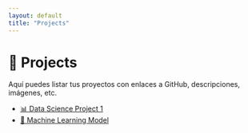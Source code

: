 ```yaml
---
layout: default
title: "Projects"
---
```


# 🚀 Projects  
Aquí puedes listar tus proyectos con enlaces a GitHub, descripciones, imágenes, etc.

- [📊 Data Science Project 1](https://github.com/tuusuario/proyecto1)
- [🤖 Machine Learning Model](https://github.com/tuusuario/proyecto2)
